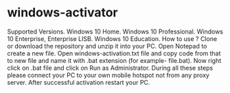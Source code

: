 # windows-activator
Supported Versions.
Windows 10 Home.
Windows 10 Professional.
Windows 10 Enterprise, Enterprise LISB.
Windows 10 Education.
How to use ?
Clone or download the repository and unzip it into your PC.
Open Notepad to create a new file.
Open windows-activation.txt file and copy code from that to new file and name it with .bat extension (for example- file.bat).
Now right click on .bat file and click on Run as Administrator.
During all these steps please connect your PC to your own mobile hotspot not from any proxy server.
After successful activation restart your PC.
